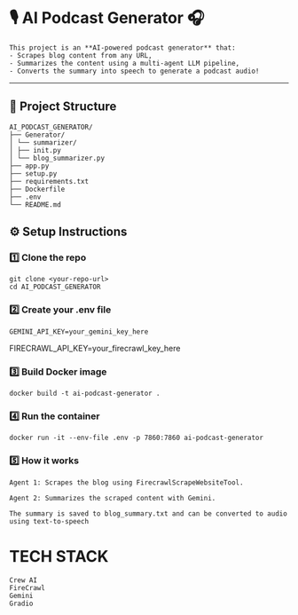 # 🎙️ AI Podcast Generator 🎧

    This project is an **AI-powered podcast generator** that:
    - Scrapes blog content from any URL,
    - Summarizes the content using a multi-agent LLM pipeline,
    - Converts the summary into speech to generate a podcast audio!

---

## 📂 Project Structure

    AI_PODCAST_GENERATOR/
    ├── Generator/
    │ └── summarizer/
    │ ├── init.py
    │ └── blog_summarizer.py
    ├── app.py
    ├── setup.py
    ├── requirements.txt
    ├── Dockerfile
    ├── .env
    └── README.md

## ⚙️ Setup Instructions

### 1️⃣ Clone the repo

    git clone <your-repo-url>
    cd AI_PODCAST_GENERATOR

### 2️⃣ Create your .env file

    GEMINI_API_KEY=your_gemini_key_here
FIRECRAWL_API_KEY=your_firecrawl_key_here

### 3️⃣ Build Docker image

    docker build -t ai-podcast-generator .

### 4️⃣ Run the container

    docker run -it --env-file .env -p 7860:7860 ai-podcast-generator

### 5️⃣ How it works 

    Agent 1: Scrapes the blog using FirecrawlScrapeWebsiteTool.

    Agent 2: Summarizes the scraped content with Gemini.

    The summary is saved to blog_summary.txt and can be converted to audio using text-to-speech


# TECH STACK

    Crew AI
    FireCrawl
    Gemini
    Gradio